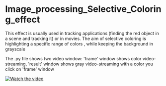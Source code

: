 # Image_processing_Selective_Coloring_effect
This effect is usually used in tracking applications
(finding the red object in a scene and tracking it) or in movies. The aim of selective coloring is highlighting a specific range of colors , while keeping the background in grayscale

The .py file shows two video window: 'frame' window shows color video-streaming, 'result' window shows gray video-streaming with a color you click on 'frame' window

[![Watch the video](https://github.com/RustamChib/Image_Processing_Selective_Coloring_effect/blob/main/ezgif-3-b5cabbb750b5.gif)](https://youtu.be/tIJqNCWD39o)
